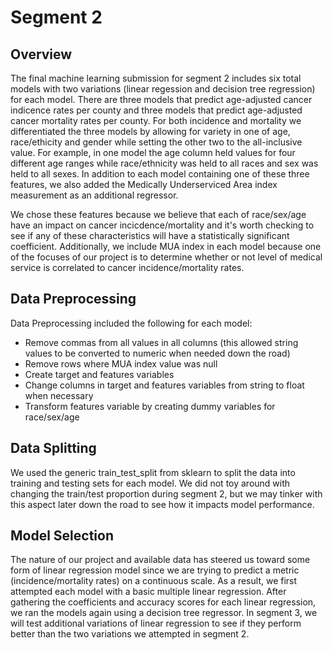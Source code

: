 # Segment 2 

## Overview

The final machine learning submission for segment 2 includes six total models with two variations (linear regession and decision tree regression) for each model. There are three models that predict age-adjusted cancer indicence
rates per county and three models that predict age-adjusted cancer mortality rates per county. For both incidence and mortality we differentiated the three models by allowing for variety in one of age, race/ethicity and gender while setting the other two to the all-inclusive value.
For example, in one model the age column held values for four different age ranges while race/ethnicity was held to all races and sex was held to all sexes. In addition to each model containing one of these three features, we also added the Medically Underserviced Area index measurement
as an additional regressor. 

We chose these features because we believe that each of race/sex/age have an impact on cancer incicdence/mortality and it's worth checking to see if any of these characteristics will have a statistically significant coefficient.
Additionally, we include MUA index in each model because one of the focuses of our project is to determine whether or not level of medical service is correlated to cancer incidence/mortality rates.
## Data Preprocessing 

Data Preprocessing included the following for each model:

* Remove commas from all values in all columns (this allowed string values to be converted to numeric when needed down the road)
* Remove rows where MUA index value was null
* Create target and features variables
* Change columns in target and features variables from string to float when necessary
* Transform features variable by creating dummy variables for race/sex/age

## Data Splitting

We used the generic train_test_split from sklearn to split the data into training and testing sets for each model. We did not toy around with changing the train/test proportion during segment 2, but we may
tinker with this aspect later down the road to see how it impacts model performance.

## Model Selection

The nature of our project and available data has steered us toward some form of linear regression model since we are trying to predict a metric (incidence/mortality rates) on a continuous scale. As a result, we first attempted each model with a basic multiple linear regression. After gathering the coefficients and accuracy scores for each 
linear regression, we ran the models again using a decision tree regressor. In segment 3, we will test additional variations of linear regression to see if they perform better than the two variations we attempted in segment 2.
